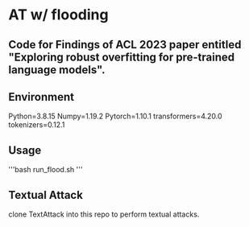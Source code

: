 # AT w/ flooding
## Code for Findings of ACL 2023 paper entitled "Exploring robust overfitting for pre-trained language models".
## Environment
Python=3.8.15 Numpy=1.19.2 Pytorch=1.10.1 transformers=4.20.0 tokenizers=0.12.1 

## Usage
'''bash run_flood.sh
'''
## Textual Attack
clone TextAttack into this repo to perform textual attacks. 
